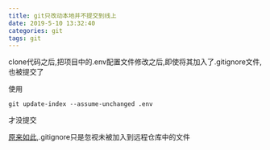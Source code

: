 ```yaml
---
title: git只改动本地并不提交到线上
date: 2019-5-10 13:32:40
categories: git
tags: git
---
```


clone代码之后,把项目中的.env配置文件修改之后,即使将其加入了.gitignore文件,也被提交了

使用
```
git update-index --assume-unchanged .env
```
才没提交

[原来如此](https://www.cnblogs.com/kevingrace/p/5690241.html),.gitignore只是忽视未被加入到远程仓库中的文件
